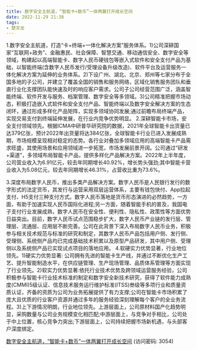 ```yaml
---
title: 数字安全主航道，“智能卡+数币”一体两翼打开成长空间
date: 2022-11-29 21:38
tags:
- 楚天龙
---
```

1.数字安全主航道，打造“卡+终端+一体化解决方案”服务体系。1)公司深耕国家“互联网+政务”、金融惠民、社会保障、智慧交通、移动通信安全、数字安全等领域，构建起以高端智能卡、数字人民币硬钱包等嵌入式软件和安全支付产品为基础，以智能终端(含数字人民币发行/受理设备升级改造)、软件平台及运营服务一体化解决方案为延伸的业务体系。2)下设广州、湖北、北京、郑州等七家分布于全国多地的子公司，并建立了覆盖全国的销售和服务网络，区域化销售服务团队和垂直行业化支撑团队能快速及时的响应客户需求。公司子公司经营范围广泛，涵盖智能终端、软件开发与服务、档案管理、数字安全等多领域。3)公司精准把握市场动态，积极打造嵌入式软件和安全支付产品、智能终端以及数字安全解决方案的生态闭环，通过形成多样化产品矩阵，实现多领域协同发展;通过前瞻布局终端产品，实现交易支付到终端延伸发展，在行业内竞争优势明显。
2.深耕智能卡市场，安全支付领域领先。根据ICMA中研普华研究院的数据，2021年全球智能卡出货量已达379亿张，预计2022年出货量将达384亿张，全球智能卡行业已进入发展成熟期，市场规模呈现相对稳定的态势。各行业对叠加多领域应用的高端智能卡产品需求旺盛，其使用场景和应用领域进一步拓宽，市场发展前景开阔。公司通过“研发+渠道”，多领域布局智能卡产品，提供多样化产品解决方案。2022年上半年度，公司营业收入为6.91亿元，较去年同期增长40.92%，增长势头强劲;其中智能卡营业收入为5.08亿元，较去年同期增长46.31%，占营收比重为73.6%。
<!-- more -->
3.深度布局数字人民币，推出多类产品解决方案。数字人民币是人民银行发行的数字形式的法定货币，其发行与运营采用双层运营体系，主要有钱包快付、App拉起支付、H5支付三种支付方式。数字人民币落地是货币形态演进的必然趋势，一方面，有助于加速实现人民币国际化进程;另一方面，随着智能手机的普及，我国电子支付行业发展成熟，数字人民币在安全性、便利性、隐私性、政策性等方面优势日益突出。目前，数字人民币试点范围稳步扩大，数字人民币产业链的发行层、管理层、流通层、应用层不断完善。公司在此背景下深入布局数字人民币业务，积极参与相关技术规范与标准的研究和制定，其数字人民币产品包括用户侧、发行侧、受理侧、系统侧产品均已完成基础技术积累以及原型产品研发，其中用户侧、受理侧以及系统侧产品已实现试点项目的落地应用。
4.软硬实力优势显著，行业地位领先。1)硬实力优势显著:
公司拥有先进的智能卡生产线，并通过不断优化生产工艺、提升智能制造水平，在供应链管理、生产现场管理、品质体系管理等方面实现了行业领先。2)软实力优势显著:依托行业技术优势及跨领域运营服务经验，公司积极参与智能卡行业技术标准的制定和数字安全新技术研究，获得了软件能力成熟度(CMMI)5级认证、信息技术服务运行维护标准(ITSS)叁级等多项行业和质量资质认证，齐备的资质为公司为业务拓展提供了有力支撑;公司在智能卡市场积累了庞大且优质的行业客户资源并通过多年的服务经验深刻理解每个客户的全业务流程。3)上下游情况明朗，行业地位领先。上游层面上，公司原材料国产化趋势明显，采购数量与公司业务规模变化相匹配;中游层面上，与竞争对手相比，公司处于中上位置，核心竞争力突出;下游层面上，公司持续把握市场新机遇，与头部客户深度绑定。

[数字安全主航道，“智能卡+数币”一体两翼打开成长空间](https://url12.ctfile.com/f/3948612-735791831-2b9380?p=3054)
(访问密码: 3054)

